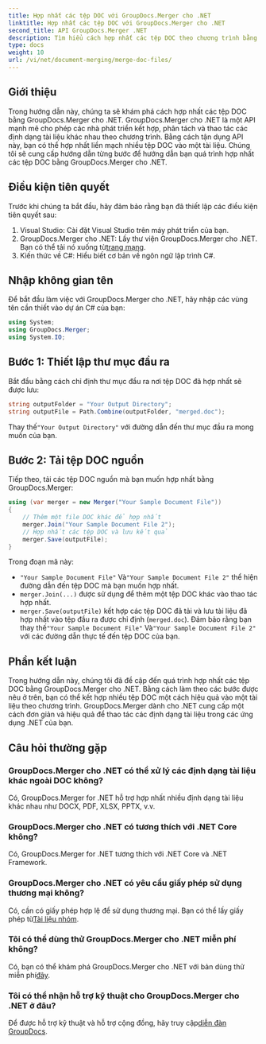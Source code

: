 ```yaml
---
title: Hợp nhất các tệp DOC với GroupDocs.Merger cho .NET
linktitle: Hợp nhất các tệp DOC với GroupDocs.Merger cho .NET
second_title: API GroupDocs.Merger .NET
description: Tìm hiểu cách hợp nhất các tệp DOC theo chương trình bằng GroupDocs.Merger cho .NET. Làm theo hướng dẫn từng bước của chúng tôi để kết hợp liền mạch nhiều tài liệu thành một.
type: docs
weight: 10
url: /vi/net/document-merging/merge-doc-files/
---
```

## Giới thiệu
Trong hướng dẫn này, chúng ta sẽ khám phá cách hợp nhất các tệp DOC bằng GroupDocs.Merger cho .NET. GroupDocs.Merger cho .NET là một API mạnh mẽ cho phép các nhà phát triển kết hợp, phân tách và thao tác các định dạng tài liệu khác nhau theo chương trình. Bằng cách tận dụng API này, bạn có thể hợp nhất liền mạch nhiều tệp DOC vào một tài liệu. Chúng tôi sẽ cung cấp hướng dẫn từng bước để hướng dẫn bạn quá trình hợp nhất các tệp DOC bằng GroupDocs.Merger cho .NET.
## Điều kiện tiên quyết
Trước khi chúng ta bắt đầu, hãy đảm bảo rằng bạn đã thiết lập các điều kiện tiên quyết sau:
1. Visual Studio: Cài đặt Visual Studio trên máy phát triển của bạn.
2.  GroupDocs.Merger cho .NET: Lấy thư viện GroupDocs.Merger cho .NET. Bạn có thể tải nó xuống từ[trang mạng](https://releases.groupdocs.com/merger/net/).
3. Kiến thức về C#: Hiểu biết cơ bản về ngôn ngữ lập trình C#.
## Nhập không gian tên
Để bắt đầu làm việc với GroupDocs.Merger cho .NET, hãy nhập các vùng tên cần thiết vào dự án C# của bạn:
```csharp
using System; 
using GroupDocs.Merger;
using System.IO;
```
## Bước 1: Thiết lập thư mục đầu ra
Bắt đầu bằng cách chỉ định thư mục đầu ra nơi tệp DOC đã hợp nhất sẽ được lưu:
```csharp
string outputFolder = "Your Output Directory";
string outputFile = Path.Combine(outputFolder, "merged.doc");
```
 Thay thế`"Your Output Directory"` với đường dẫn đến thư mục đầu ra mong muốn của bạn.
## Bước 2: Tải tệp DOC nguồn
Tiếp theo, tải các tệp DOC nguồn mà bạn muốn hợp nhất bằng GroupDocs.Merger:
```csharp
using (var merger = new Merger("Your Sample Document File"))
{
    // Thêm một file DOC khác để hợp nhất
    merger.Join("Your Sample Document File 2");
    // Hợp nhất các tệp DOC và lưu kết quả
    merger.Save(outputFile);
}
```
Trong đoạn mã này:
- `"Your Sample Document File"` Và`"Your Sample Document File 2"` thể hiện đường dẫn đến tệp DOC mà bạn muốn hợp nhất.
- `merger.Join(...)` được sử dụng để thêm một tệp DOC khác vào thao tác hợp nhất.
- `merger.Save(outputFile)` kết hợp các tệp DOC đã tải và lưu tài liệu đã hợp nhất vào tệp đầu ra được chỉ định (`merged.doc`).
 Đảm bảo rằng bạn thay thế`"Your Sample Document File"` Và`"Your Sample Document File 2"` với các đường dẫn thực tế đến tệp DOC của bạn.
## Phần kết luận
Trong hướng dẫn này, chúng tôi đã đề cập đến quá trình hợp nhất các tệp DOC bằng GroupDocs.Merger cho .NET. Bằng cách làm theo các bước được nêu ở trên, bạn có thể kết hợp nhiều tệp DOC một cách hiệu quả vào một tài liệu theo chương trình. GroupDocs.Merger dành cho .NET cung cấp một cách đơn giản và hiệu quả để thao tác các định dạng tài liệu trong các ứng dụng .NET của bạn.

## Câu hỏi thường gặp
### GroupDocs.Merger cho .NET có thể xử lý các định dạng tài liệu khác ngoài DOC không?
Có, GroupDocs.Merger for .NET hỗ trợ hợp nhất nhiều định dạng tài liệu khác nhau như DOCX, PDF, XLSX, PPTX, v.v.
### GroupDocs.Merger cho .NET có tương thích với .NET Core không?
Có, GroupDocs.Merger for .NET tương thích với .NET Core và .NET Framework.
### GroupDocs.Merger cho .NET có yêu cầu giấy phép sử dụng thương mại không?
 Có, cần có giấy phép hợp lệ để sử dụng thương mại. Bạn có thể lấy giấy phép từ[Tài liệu nhóm](https://purchase.groupdocs.com/buy).
### Tôi có thể dùng thử GroupDocs.Merger cho .NET miễn phí không?
 Có, bạn có thể khám phá GroupDocs.Merger cho .NET với bản dùng thử miễn phí[đây](https://releases.groupdocs.com/).
### Tôi có thể nhận hỗ trợ kỹ thuật cho GroupDocs.Merger cho .NET ở đâu?
 Để được hỗ trợ kỹ thuật và hỗ trợ cộng đồng, hãy truy cập[diễn đàn GroupDocs](https://forum.groupdocs.com/c/merger/32).